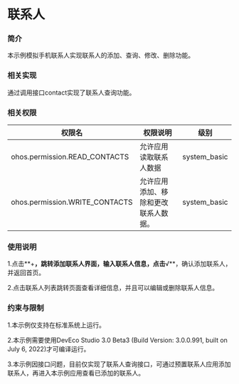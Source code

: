 # 联系人

### 简介

本示例模拟手机联系人实现联系人的添加、查询、修改、删除功能。

### 相关实现

通过调用接口contact实现了联系人查询功能。

### 相关权限

| 权限名                         | 权限说明                             | 级别         |
| ------------------------------ | ------------------------------------ | ------------ |
| ohos.permission.READ_CONTACTS  | 允许应用读取联系人数据               | system_basic |
| ohos.permission.WRITE_CONTACTS | 允许应用添加、移除和更改联系人数据。 | system_basic |

### 使用说明

1.点击**+**，跳转添加联系人界面，输入联系人信息，点击**√**，确认添加联系人，并返回首页。

2.点击联系人列表跳转页面查看详细信息，并且可以编辑或删除联系人信息。

### 约束与限制

1.本示例仅支持在标准系统上运行。

2.本示例需要使用DevEco Studio 3.0 Beta3 (Build Version: 3.0.0.991, built on July 6, 2022)才可编译运行。

3.本示例因接口问题，目前仅实现了联系人查询接口，可通过预置联系人应用添加联系人，再进入本示例应用查看已添加的联系人。